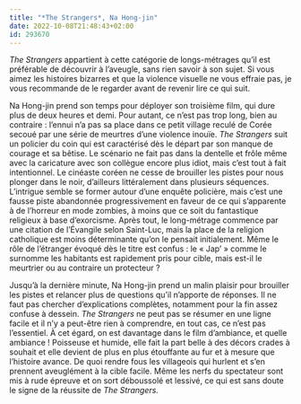 ```yaml
---
title: "*The Strangers*, Na Hong-jin"
date: 2022-10-08T21:48:43+02:00
id: 293670 
---
```


*The Strangers* appartient à cette catégorie de longs-métrages qu’il est préférable de découvrir à l’aveugle, sans rien savoir à son sujet. Si vous aimez les histoires bizarres et que la violence visuelle ne vous effraie pas, je vous recommande de le regarder avant de revenir lire ce qui suit.

Na Hong-jin prend son temps pour déployer son troisième film, qui dure plus de deux heures et demi. Pour autant, ce n’est pas trop long, bien au contraire : l’ennui n’a pas sa place dans ce petit village reculé de Corée secoué par une série de meurtres d’une violence inouïe. *The Strangers* suit un policier du coin qui est caractérisé dès le départ par son manque de courage et sa bêtise. Le scénario ne fait pas dans la dentelle et frôle même avec la caricature avec son collègue encore plus idiot, mais c’est tout à fait intentionnel. Le cinéaste coréen ne cesse de brouiller les pistes pour nous plonger dans le noir, d’ailleurs littéralement dans plusieurs séquences. L’intrigue semble se former autour d’une enquête policière, mais c’est une fausse piste abandonnée progressivement en faveur de ce qui s’apparente à de l’horreur en mode zombies, à moins que ce soit du fantastique religieux à base d’exorcisme. Après tout, le long-métrage commence par une citation de l’Évangile selon Saint-Luc, mais la place de la religion catholique est moins déterminante qu’on le pensait initialement. Même le rôle de l’étranger évoqué dès le titre est confus : le « Jap’ » comme le surnomme les habitants est rapidement pris pour cible, mais est-il le meurtrier ou au contraire un protecteur ?

Jusqu’à la dernière minute, Na Hong-jin prend un malin plaisir pour brouiller les pistes et relancer plus de questions qu’il n’apporte de réponses. Il ne faut pas chercher d’explications complètes, notamment pour la fin assez confuse à dessein. *The Strangers* ne peut pas se résumer en une ligne facile et il n’y a peut-être rien à comprendre, en tout cas, ce n’est pas l’essentiel. À cet égard, on est davantage dans le film d’ambiance, et quelle ambiance ! Poisseuse et humide, elle fait la part belle à des décors crades à souhait et elle devient de plus en plus étouffante au fur et à mesure que l’histoire avance. De quoi rendre fous les villageois qui hurlent et s’en prennent aveuglément à la cible facile. Même les nerfs du spectateur sont mis à rude épreuve et on sort déboussolé et lessivé, ce qui est sans doute le signe de la réussite de *The Strangers*. 

